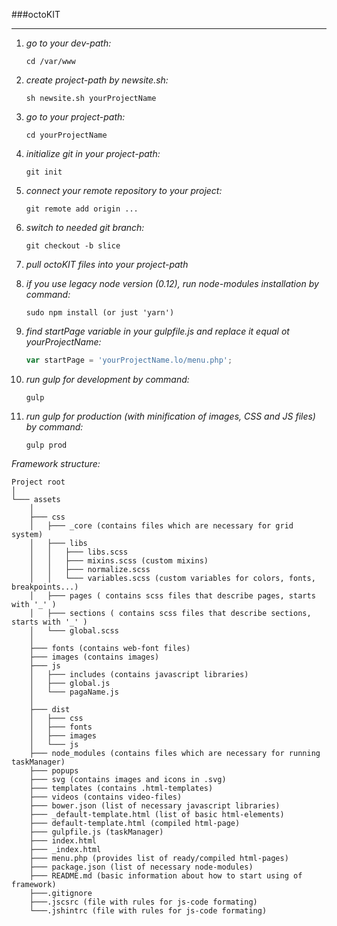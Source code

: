 ###octoKIT
***

1. *go to your dev-path:*

    ```
    cd /var/www
    ```
  
2. *create project-path by newsite.sh:*

    ```
    sh newsite.sh yourProjectName
    ```

3. *go to your project-path:*

    ```
    cd yourProjectName
    ```

4. *initialize git in your project-path:*

    ```
    git init
    ```

5. *connect your remote repository to your project:*

    ```
    git remote add origin ...
    ```

6. *switch to needed git branch:*

    ```
    git checkout -b slice
    ```

7. *pull octoKIT files into your project-path*

8. *if you use legacy node version (0.12), run node-modules installation by command:*

    ```
    sudo npm install (or just 'yarn')
    ```
9. *find startPage variable in your gulpfile.js and replace it equal ot yourProjectName:*

    ```javascript
    var startPage = 'yourProjectName.lo/menu.php';
    ```

10. *run gulp for development by command:*

    ```
    gulp
    ```
11. *run gulp for production (with minification of images, CSS and JS files) by command:*
  
    ```
    gulp prod
    ```

*Framework structure:*
```
Project root
│
└─── assets
    │
    ├─── css
    │   ├─── _core (contains files which are necessary for grid system)
    │   ├─── libs 
    │   │   ├─── libs.scss
    │   │   ├─── mixins.scss (custom mixins)
    │   │   ├─── normalize.scss
    │   │   └─── variables.scss (custom variables for colors, fonts, breakpoints...)
    │   ├─── pages ( contains scss files that describe pages, starts with '_' )
    │   ├─── sections ( contains scss files that describe sections, starts with '_' )
    │   └─── global.scss
    │
    ├─── fonts (contains web-font files)
    ├─── images (contains images)
    ├─── js
    │   ├─── includes (contains javascript libraries)
    │   ├─── global.js
    │   └─── pagaName.js
    │
    ├─── dist
    │   ├─── css
    │   ├─── fonts
    │   ├─── images
    │   └─── js  
    ├─── node_modules (contains files which are necessary for running taskManager)
    ├─── popups 
    ├─── svg (contains images and icons in .svg)
    ├─── templates (contains .html-templates)
    ├─── videos (contains video-files)
    ├─── bower.json (list of necessary javascript libraries)
    ├─── _default-template.html (list of basic html-elements)
    ├─── default-template.html (compiled html-page)
    ├─── gulpfile.js (taskManager)
    ├─── index.html
    ├─── _index.html
    ├─── menu.php (provides list of ready/compiled html-pages)
    ├─── package.json (list of necessary node-modules)
    ├─── README.md (basic information about how to start using of framework)
    ├───.gitignore
    ├───.jscsrc (file with rules for js-code formating)
    └───.jshintrc (file with rules for js-code formating)

```
